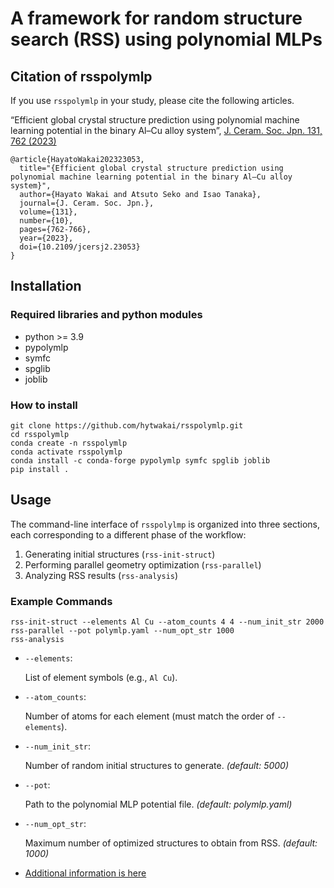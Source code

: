 # A framework for random structure search (RSS) using polynomial MLPs

## Citation of rsspolymlp

If you use `rsspolymlp` in your study, please cite the following articles.

“Efficient global crystal structure prediction using polynomial machine learning potential in the binary Al–Cu alloy system”, [J. Ceram. Soc. Jpn. 131, 762 (2023)](https://www.jstage.jst.go.jp/article/jcersj2/131/10/131_23053/_article/-char/ja/)
```
@article{HayatoWakai202323053,
  title="{Efficient global crystal structure prediction using polynomial machine learning potential in the binary Al–Cu alloy system}",
  author={Hayato Wakai and Atsuto Seko and Isao Tanaka},
  journal={J. Ceram. Soc. Jpn.},
  volume={131},
  number={10},
  pages={762-766},
  year={2023},
  doi={10.2109/jcersj2.23053}
}
```

## Installation

### Required libraries and python modules

- python >= 3.9
- pypolymlp
- symfc
- spglib
- joblib

### How to install

```shell
git clone https://github.com/hytwakai/rsspolymlp.git
cd rsspolymlp
conda create -n rsspolymlp
conda activate rsspolymlp
conda install -c conda-forge pypolymlp symfc spglib joblib
pip install .
```

## Usage

The command-line interface of `rsspolylmp` is organized into three sections, each corresponding to a different phase of the workflow:
1. Generating initial structures (`rss-init-struct`)
2. Performing parallel geometry optimization (`rss-parallel`)
3. Analyzing RSS results (`rss-analysis`)

### Example Commands

```shell
rss-init-struct --elements Al Cu --atom_counts 4 4 --num_init_str 2000
rss-parallel --pot polymlp.yaml --num_opt_str 1000
rss-analysis
```

- `--elements`: 
    
  List of element symbols (e.g., `Al Cu`).

- `--atom_counts`: 

  Number of atoms for each element (must match the order of `--elements`).

- `--num_init_str`: 

  Number of random initial structures to generate. *(default: 5000)*

- `--pot`: 

  Path to the polynomial MLP potential file. *(default: polymlp.yaml)*

- `--num_opt_str`: 

  Maximum number of optimized structures to obtain from RSS. *(default: 1000)*

- [Additional information is here](docs/rss.md)